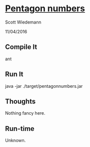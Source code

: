 # [Pentagon numbers](http://projecteuler.net/problem=44)
Scott Wiedemann

11/04/2016

## Compile It
ant


## Run It
java -jar ./target/pentagonnumbers.jar

## Thoughts
Nothing fancy here.

## Run-time
Unknown.
